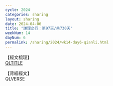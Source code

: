 ```yaml
---
cycle: 2024
categories: sharing
layout: sharing
date: 2024-04-06
title: "謙理之行：第97天/共730天"
weekNum: 14
dayNum: 6
permalink: /sharing/2024/wk14-day6-qianli.html
---
```

【經文梳理】  
[QLTITLE](QLLINK)

【背經經文】  
QLVERSE
